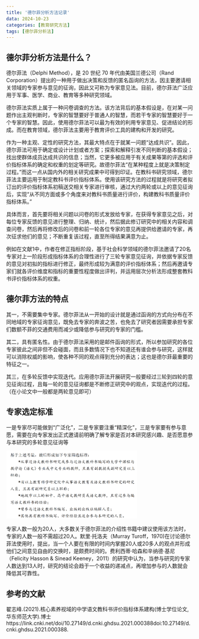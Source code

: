 ```yaml
---
title: '德尔菲分析方法记录'
data: 2024-10-23
categories: [教育研究方法]
tags: [德尔菲分析法]
---
```

## 德尔菲分析方法是什么？
德尔菲法（Delphi Method），是 20 世纪 70 年代由美国兰德公司（Rand Corporation）提出的一种用于做出决策和反馈的匿名函询的方法，因主要邀请相关领域的专家参与意见的征询，因此又可称为专家意见法。目前，德尔菲法广泛应用于军事、医学、商业、教育等多种研究领域。

德尔菲法实质上属于一种问卷调查的方法。该方法背后的基本假设是，在对某一问题作出主观判断时，专家的智慧要好于普通人的智慧，而若干专家的智慧要好于一个专家的智慧。因此，使用德尔菲法可以最为有效的利用专家意见、促进结论的形成。而在教育领域，德尔菲法主要用于教育评价工具的建构和开发的研究。

作为一种主观、定性的研究方法，其最大特点在于就某一问题“达成共识”。因此，德尔菲法可用于确定或设计计划或者方案；探索和解释引发不同判断的基本假设；找出使群体成员达成共识的信息；当然，它更多被应用于有关成果等第的评选和评价指标体系的确定和权重的划定等研究。故德尔菲法“在某种程度上就是决策制定过程。”而这一点从国内外的相关研究成果中可得到印证。在教科书研究领域，德尔菲法主要运用于制定教科书评价指标体系。使用该研究方法的过程就是将研究者拟订出的评价指标体系初稿送交相关专家进行审核，通过大约两轮或以上的意见征询后，实现“从不同方面或多个角度来对教科书质量进行评价，构建教科书质量评价指标体系。”

具体而言，首先要将相关问题以问卷的形式发放给专家，在获得专家意见之后，对每位专家反馈的意见进行整理、归纳、统计，然后据此修订研究中的相关内容和调查问卷，然后再将修改后的问卷和前一轮各位专家的意见再提供给邀请的专家，再次征求他们的意见；不断重复该过程，直至所得结果满意为止。

例如在文献1中，作者在修正指标阶段，基于社会科学领域的德尔菲法邀请了20名专家对上一阶段形成指标体系的合理性进行了三轮专家意见征询，并依据专家反馈的意见对初拟的指标进行修正，最终形成较为满意的评价指标体系；然后再邀请专家们就各评价维度和指标的重要性程度做出评判，并运用层次分析法形成整套教科书评价指标体系的权重。

## 德尔菲方法的特点
其一，不需要集中专家。德尔菲法从一开始的设计就是通过函询的方式向分布在不同地域的专家征询意见，既免去专家的奔波之苦，也免去了研究者因需要承担专家们数额不菲的交通费用而减少或降低参与研究的专家的门槛。

其二，具有匿名性。由于德尔菲法采用的是邮件函询的形式，所以参加研究的各位专家彼此之间非但不会碰面，而且多数情况下也不知道还有谁会参与研究，这样就可以消除权威的影响，使各种不同的观点得到充分的表达；这也是德尔菲最重要的特征之一。

其三，在多轮反馈中实现迭代。应用德尔菲法开展研究一般要经过三轮到四轮的意见征询过程，且每一轮的意见征询都是不断修正研究中的观点，实现迭代的过程。（在小论文中一般都是两轮意见即可）

## 专家选定标准
一是专家尽可能做到“广泛化”，二是专家要注重“精深化”，三是专家要有参与意愿，需要在向专家发出正式邀请前明确了解专家是否对本研究感兴趣、是否愿意参与本研究的多轮意见征询等

<img width="70%" alt="image" src="../assets/image/2024-10-23/专家选择标准.png"> 

专家人数一般为20人，大多数关于德尔菲法的介绍性书籍中建议使用该方法时，专家的人数一般不需超过20人。默里·托洛夫（Murray Turoff，1970)在讨论德尔菲法使用时，提出，当一个人要在有限的时间内掌握20人或20多人的观点并形成他们之间意见自由的交换时，是颇费时间的。费利西蒂·哈森和辛纳德·基尼（Felicity Hasson & Sinead Keeney，2011）的研究中认为，当参与研究的专家人数达到13人时，研究的结论会趋于一个收益的递减点，再增加参与的人数就会降低其可靠性。


## 参考的文献
翟志峰.(2021).核心素养视域的中学语文教科书评价指标体系建构(博士学位论文,华东师范大学).博士https://link.cnki.net/doi/10.27149/d.cnki.ghdsu.2021.000388doi:10.27149/d.cnki.ghdsu.2021.000388.
